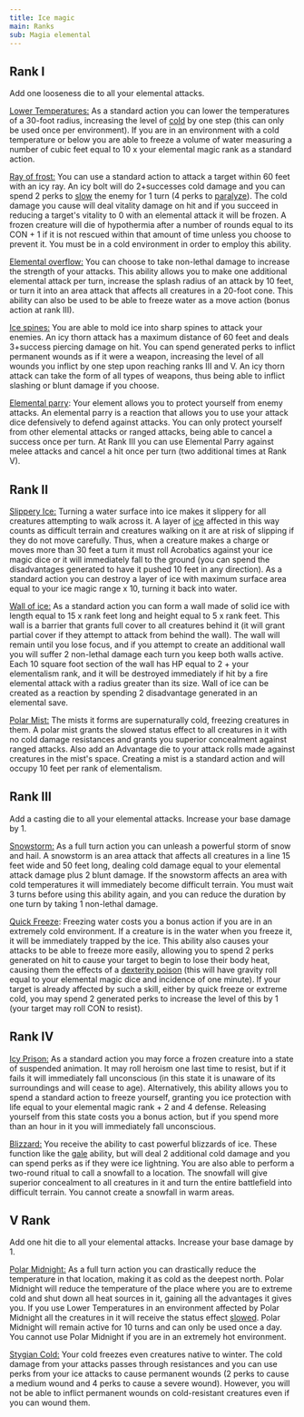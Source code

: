 ```yaml
---
title: Ice magic
main: Ranks
sub: Magia elemental
---
```


## Rank I

Add one looseness die to all your elemental attacks.

<u>Lower Temperatures:</u> As a standard action you can lower the temperatures of a 30-foot radius, increasing the level of [cold](https://raldamain.com/rules/Reglas%20principales/terreno#%C3%A1rtico) by one step (this can only be used once per environment). If you are in an environment with a cold temperature or below you are able to freeze a volume of water measuring a number of cubic feet equal to 10 x your elemental magic rank as a standard action.

<u>Ray of frost:</u> You can use a standard action to attack a target within 60 feet with an icy ray. An icy bolt will do 2+successes cold damage and you can spend 2 perks to [slow](https://raldamain.com/rules/Reglas%20principales/Efectos%20de%20estado.html#ralentizada) the enemy for 1 turn (4 perks to [paralyze](https://raldamain.com/rules/Reglas%20principales/Efectos%20de%20estado.html#paralizada)). The cold damage you cause will deal vitality damage on hit and if you succeed in reducing a target's vitality to 0 with an elemental attack it will be frozen. A frozen creature will die of hypothermia after a number of rounds equal to its CON + 1 if it is not rescued within that amount of time unless you choose to prevent it. You must be in a cold environment in order to employ this ability.

<u>Elemental overflow:</u> You can choose to take non-lethal damage to increase the strength of your attacks. This ability allows you to make one additional elemental attack per turn, increase the splash radius of an attack by 10 feet, or turn it into an area attack that affects all creatures in a 20-foot cone. This ability can also be used to be able to freeze water as a move action (bonus action at rank III).

<u>Ice spines:</u> You are able to mold ice into sharp spines to attack your enemies. An icy thorn attack has a maximum distance of 60 feet and deals 3+success piercing damage on hit. You can spend generated perks to inflict permanent wounds as if it were a weapon, increasing the level of all wounds you inflict by one step upon reaching ranks III and V. An icy thorn attack can take the form of all types of weapons, thus being able to inflict slashing or blunt damage if you choose.

<u>Elemental parry</u>: Your element allows you to protect yourself from enemy attacks. An elemental parry is a reaction that allows you to use your attack dice defensively to defend against attacks. You can only protect yourself from other elemental attacks or ranged attacks, being able to cancel a success once per turn. At Rank III you can use Elemental Parry against melee attacks and cancel a hit once per turn (two additional times at Rank V).

## Rank II

<u>Slippery Ice:</u> Turning a water surface into ice makes it slippery for all creatures attempting to walk across it. A layer of [ice](https://raldamain.com/rules/Reglas%20principales/terreno#%C3%A1rtico) affected in this way counts as difficult terrain and creatures walking on it are at risk of slipping if they do not move carefully. Thus, when a creature makes a charge or moves more than 30 feet a turn it must roll Acrobatics against your ice magic dice or it will immediately fall to the ground (you can spend the disadvantages generated to have it pushed 10 feet in any direction). As a standard action you can destroy a layer of ice with maximum surface area equal to your ice magic range x 10, turning it back into water. 

<u>Wall of ice:</u> As a standard action you can form a wall made of solid ice with length equal to 15 x rank feet long and height equal to 5 x rank feet. This wall is a barrier that grants full cover to all creatures behind it (it will grant partial cover if they attempt to attack from behind the wall). The wall will remain until you lose focus, and if you attempt to create an additional wall you will suffer 2 non-lethal damage each turn you keep both walls active. Each 10 square foot section of the wall has HP equal to 2 + your elementalism rank, and it will be destroyed immediately if hit by a fire elemental attack with a radius greater than its size. Wall of ice can be created as a reaction by spending 2 disadvantage generated in an elemental save.

<u>Polar Mist:</u> The mists it forms are supernaturally cold, freezing creatures in them. A polar mist grants the slowed status effect to all creatures in it with no cold damage resistances and grants you superior concealment against ranged attacks. Also add an Advantage die to your attack rolls made against creatures in the mist's space. Creating a mist is a standard action and will occupy 10 feet per rank of elementalism.

## Rank III

Add a casting die to all your elemental attacks. Increase your base damage by 1.

<u>Snowstorm:</u> As a full turn action you can unleash a powerful storm of snow and hail. A snowstorm is an area attack that affects all creatures in a line 15 feet wide and 50 feet long, dealing cold damage equal to your elemental attack damage plus 2 blunt damage. If the snowstorm affects an area with cold temperatures it will immediately become difficult terrain. You must wait 3 turns before using this ability again, and you can reduce the duration by one turn by taking 1 non-lethal damage.

<u>Quick Freeze</u>: Freezing water costs you a bonus action if you are in an extremely cold environment. If a creature is in the water when you freeze it, it will be immediately trapped by the ice. This ability also causes your attacks to be able to freeze more easily, allowing you to spend 2 perks generated on hit to cause your target to begin to lose their body heat, causing them the effects of a [dexterity poison](https://raldamain.com/rules/Reglas%20adicionales/venenos_enfermedades.html#veneno-de-des) (this will have gravity roll equal to your elemental magic dice and incidence of one minute). If your target is already affected by such a skill, either by quick freeze or extreme cold, you may spend 2 generated perks to increase the level of this by 1 (your target may roll CON to resist).

## Rank IV 

<u>Icy Prison:</u> As a standard action you may force a frozen creature into a state of suspended animation. It may roll heroism one last time to resist, but if it fails it will immediately fall unconscious (in this state it is unaware of its surroundings and will cease to age). Alternatively, this ability allows you to spend a standard action to freeze yourself, granting you ice protection with life equal to your elemental magic rank + 2 and 4 defense. Releasing yourself from this state costs you a bonus action, but if you spend more than an hour in it you will immediately fall unconscious.

<u>Blizzard:</u> You receive the ability to cast powerful blizzards of ice. These function like the [gale](https://raldamain.com/rules/Rangos/Elementalismo/magia%20de%20aire.html#rango-i) ability, but will deal 2 additional cold damage and you can spend perks as if they were ice lightning. You are also able to perform a two-round ritual to call a snowfall to a location. The snowfall will give superior concealment to all creatures in it and turn the entire battlefield into difficult terrain. You cannot create a snowfall in warm areas.

## V Rank

Add one hit die to all your elemental attacks. Increase your base damage by 1.

<u>Polar Midnight:</u> As a full turn action you can drastically reduce the temperature in that location, making it as cold as the deepest north. Polar Midnight will reduce the temperature of the place where you are to extreme cold and shut down all heat sources in it, gaining all the advantages it gives you. If you use Lower Temperatures in an environment affected by Polar Midnight all the creatures in it will receive the status effect [slowed](https://raldamain.com/rules/Reglas%20principales/Efectos%20de%20estado.html#ralentizada). Polar Midnight will remain active for 10 turns and can only be used once a day. You cannot use Polar Midnight if you are in an extremely hot environment. 

<u>Stygian Cold:</u> Your cold freezes even creatures native to winter. The cold damage from your attacks passes through resistances and you can use perks from your ice attacks to cause permanent wounds (2 perks to cause a medium wound and 4 perks to cause a severe wound). However, you will not be able to inflict permanent wounds on cold-resistant creatures even if you can wound them.